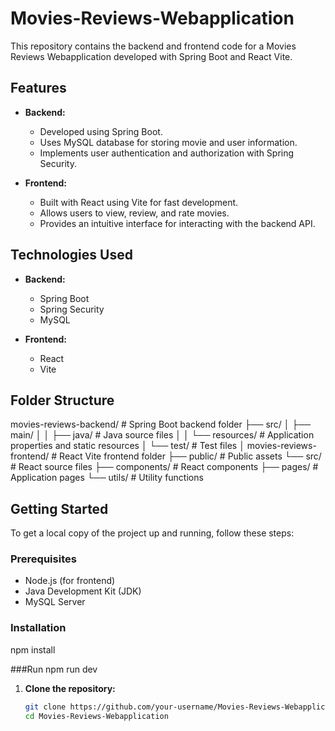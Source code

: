 # Movies-Reviews-Webapplication

This repository contains the backend and frontend code for a Movies Reviews Webapplication developed with Spring Boot and React Vite.

## Features

- **Backend:**
  - Developed using Spring Boot.
  - Uses MySQL database for storing movie and user information.
  - Implements user authentication and authorization with Spring Security.

- **Frontend:**
  - Built with React using Vite for fast development.
  - Allows users to view, review, and rate movies.
  - Provides an intuitive interface for interacting with the backend API.

## Technologies Used

- **Backend:**
  - Spring Boot
  - Spring Security
  - MySQL

- **Frontend:**
  - React
  - Vite

## Folder Structure
movies-reviews-backend/ # Spring Boot backend folder
├── src/
│ ├── main/
│ │ ├── java/ # Java source files
│ │ └── resources/ # Application properties and static resources
│ └── test/ # Test files
│
movies-reviews-frontend/ # React Vite frontend folder
├── public/ # Public assets
└── src/ # React source files
├── components/ # React components
├── pages/ # Application pages
└── utils/ # Utility functions

## Getting Started

To get a local copy of the project up and running, follow these steps:

### Prerequisites

- Node.js (for frontend)
- Java Development Kit (JDK)
- MySQL Server

### Installation
npm install 

###Run
npm run dev

1. **Clone the repository:**

   ```bash
   git clone https://github.com/your-username/Movies-Reviews-Webapplication.git
   cd Movies-Reviews-Webapplication
